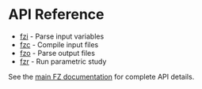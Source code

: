# API Reference

- [fzi](../user-guide/core-functions/fzi.md) - Parse input variables
- [fzc](../user-guide/core-functions/fzc.md) - Compile input files
- [fzo](../user-guide/core-functions/fzo.md) - Parse output files
- [fzr](../user-guide/core-functions/fzr.md) - Run parametric study

See the [main FZ documentation](https://github.com/Funz/fz) for complete API details.
